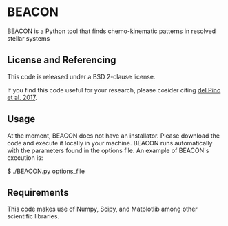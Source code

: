 # BEACON
BEACON is a Python tool that finds chemo-kinematic patterns in resolved stellar systems

## License and Referencing
This code is released under a BSD 2-clause license.

If you find this code useful for your research, please cosider citing [del Pino et al. 2017](https://ui.adsabs.harvard.edu/abs/2017MNRAS.465.3708D/abstract).

## Usage
At the moment, BEACON does not have an installator. Please download the code and execute it locally in your machine. BEACON runs automatically with the parameters found in the options file. An example of BEACON's execution is:

$ ./BEACON.py options_file

## Requirements

This code makes use of Numpy, Scipy, and Matplotlib among other scientific libraries.
